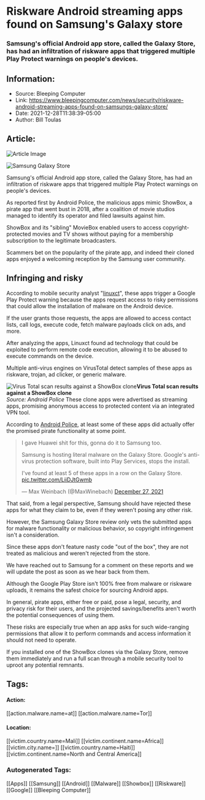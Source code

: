 # Riskware Android streaming apps found on Samsung's Galaxy store
### Samsung's official Android app store, called the Galaxy Store, has had an infiltration of riskware apps that triggered multiple Play Protect warnings on people's devices.

## Information:
+ Source: Bleeping Computer
+ Link: https://www.bleepingcomputer.com/news/security/riskware-android-streaming-apps-found-on-samsungs-galaxy-store/
+ Date: 2021-12-28T11:38:39-05:00
+ Author: Bill Toulas


## Article:
![Article Image](https://www.bleepstatic.com/content/hl-images/2021/12/28/samsung-galaxy-store.jpg)

![Samsung Galaxy Store](https://www.bleepstatic.com/content/hl-images/2021/12/28/samsung-galaxy-store.jpg)


Samsung's official Android app store, called the Galaxy Store, has had an infiltration of riskware apps that triggered multiple Play Protect warnings on people's devices.


As reported first by Android Police, the malicious apps mimic ShowBox, a pirate app that went bust in 2018, after a coalition of movie studios managed to identify its operator and filed lawsuits against him.


ShowBox and its "sibling" MovieBox enabled users to access copyright-protected movies and TV shows without paying for a membership subscription to the legitimate broadcasters.


Scammers bet on the popularity of the pirate app, and indeed their cloned apps enjoyed a welcoming reception by the Samsung user community.


Infringing and risky
--------------------


According to mobile security analyst "[linuxct](https://twitter.com/linuxct)", these apps trigger a Google Play Protect warning because the apps request access to risky permissions that could allow the installation of malware on the Android device.


If the user grants those requests, the apps are allowed to access contact lists, call logs, execute code, fetch malware payloads click on ads, and more.


After analyzing the apps, Linuxct found ad technology that could be exploited to perform remote code execution, allowing it to be abused to execute commands on the device.


Multiple anti-virus engines on VirusTotal detect samples of these apps as riskware, trojan, ad clicker, or generic malware.



![Virus Total scan results against a ShowBox clone](https://www.bleepstatic.com/images/news/u/1220909/Website%20snaps/vt-scan.jpg)**Virus Total scan results against a ShowBox clone**  
*Source: Android Police*
These clone apps were advertised as streaming apps, promising anonymous access to protected content via an integrated VPN tool.


According to [Android Police](https://www.androidpolice.com/samsung-galaxy-store-malware-movie-piracy-showbox/), at least some of these apps did actually offer the promised pirate functionality at some point.



> 
> I gave Huawei shit for this, gonna do it to Samsung too.  
>   
> 
> Samsung is hosting literal malware on the Galaxy Store. Google's anti-virus protection software, built into Play Services, stops the install.  
> 
> I've found at least 5 of these apps in a row on the Galaxy Store. [pic.twitter.com/LiiDJtGwmb](https://t.co/LiiDJtGwmb)
> 
> 
> — Max Weinbach (@MaxWinebach) [December 27, 2021](https://twitter.com/MaxWinebach/status/1475333462370529281?ref_src=twsrc%5Etfw)


That said, from a legal perspective, Samsung should have rejected these apps for what they claim to be, even if they weren't posing any other risk.


However, the Samsung Galaxy Store review only vets the submitted apps for malware functionality or malicious behavior, so copyright infringement isn't a consideration. 


Since these apps don't feature nasty code "out of the box", they are not treated as malicious and weren't rejected from the store.


We have reached out to Samsung for a comment on these reports and we will update the post as soon as we hear back from them.


Although the Google Play Store isn't 100% free from malware or riskware uploads, it remains the safest choice for sourcing Android apps.


In general, pirate apps, either free or paid, pose a legal, security, and privacy risk for their users, and the projected savings/benefits aren't worth the potential consequences of using them.


These risks are especially true when an app asks for such wide-ranging permissions that allow it to perform commands and access information it should not need to operate.


If you installed one of the ShowBox clones via the Galaxy Store, remove them immediately and run a full scan through a mobile security tool to uproot any potential remnants.





## Tags:

#### Action:
[[action.malware.name=at]] [[action.malware.name=Tor]]

#### Location:
[[victim.country.name=Mali]] [[victim.continent.name=Africa]] [[victim.city.name=]] [[victim.country.name=Haiti]] [[victim.continent.name=North and Central America]]

### Autogenerated Tags:
[[Apps]] [[Samsung]] [[Android]] [[Malware]] [[Showbox]] [[Riskware]] [[Google]] [[Bleeping Computer]]


